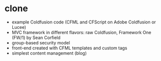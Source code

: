 # clone

 - example Coldfusion code (CFML and CFScript on Adobe Coldfusion or Lucee)
 - MVC framework in different flavors: raw Coldfusion, Framework One (FW/1) by Sean Corfield
 - group-based security model
 - front-end created with CFML templates and custom tags
 - simplest content management (blog)
